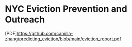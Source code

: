 # NYC Eviction Prevention and Outreach

[PDF]https://github.com/camilla-zhang/predicting_eviction/blob/main/eviction_report.pdf
